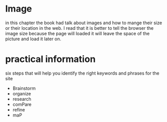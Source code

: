 # Image 

in this chapter the book had talk about images and how to mange their size or their location in the web. I read that it is better to tell the browser the image size because the page will loaded it will leave the space of the picture and load it later on.


# practical information 
 
six steps that will help you identify the right keywords and phrases for the site
* Brainstorm
* organize
* research
* comPare
* refine
* maP
